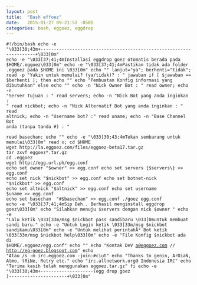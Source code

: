 ```yaml
---
layout: post
title:  "Bash effoez"
date:   2015-01-27 09:21:52 -0501
categories: bash, eggoez, eggdrop
---
```

<code>#!/bin/bash
echo -e "\033[30;43m+--------------------------------------------------------------------+\033[0m"
echo -e "\033[37;41;4mInstallasi eggdrop goez otomatis berada pada $HOME/.eggoez\033[0m"
echo -e "\033[37;41;4mPastikan tidak ada folder .eggoez pada $HOME ini  \033[0m"
echo ""
lanjut="ya";
berhenti="tidak";
read -p "Yakin untuk memulai? (ya/tidak)? : " jawaban
if [ $jawaban == $berhenti ]; then
echo ""
echo "Pembuatan Konfig informasi yang dibutuhkan"
else
echo ""
echo -n "Nick Owner Bot : "
read owner;
echo -n "Server Tujuan : "
read servers;
echo -n "Nick Bot yang anda inginkan : "
read nickbot;
echo -n "Nick Alternatif Bot yang anda inginkan : "
read altnick;
echo -n "Username bot? :"
read uname;
echo -n "Base Channel Bot anda (tanpa tanda #) : "  
read basechan;
echo ""
echo -e "\033[30;43;4mTekan sembarang untuk memulai\033[0m"
read x;
cd $HOME
wget http://la.eggoez.com/files/eggoez-beta17.tar.gz
tar zxvf eggoez*.tar.gz
cd .eggoez
wget http://egg.url.ph/egg.conf
echo set owner "$owner" >> egg.conf 
echo set servers \{$servers\} >> egg.conf
echo set nick "$nickbot" >> egg.conf
echo set botnet-nick "$nickbot" >> egg.conf
echo set altnick "$altnick" >> egg.conf
echo set username $uname >> egg.conf
echo set basechan  "#$basechan" >> egg.conf
./goez egg.conf
echo -e "\033[37;41;4mSip Deh.. Berhasil menginstall eggdrop goez\033[0m"
echo "Silahkan menuju $servers dengan nick $owner "
echo -e "Lalu ketik \033[33m/msg $nickbot pass sandibaru \033[0muntuk membuat sandi baru."
echo -e "Untuk Login ketik \033[33m/msg $nickbot sandikamu\033[0m"
echo -e "Untuk melihat perintahÂ² Bot ketik \033[33m/msg $nickbot help\033[0m"
echo -e "File Konfig $nickbot ada di $HOME/.eggoez/egg.conf"
echo ""
echo "Kontak DeV a@eggoez.com //  http://eg-goez.blogspot.com"
echo "Atau /s -m irc.eggoez.com -join:#ciut"
echo "Thanks to genin, ArDiaN, Atmo, tRiNe, Retry etc."
echo "irc.allnetwork.org@ Indonesia IRC"
echo "Terima kasih telah menggunakan eggoez.tar.gz"
fi
echo -e "\033[30;43m+--------------------(egg drop goez )----------------------+\033[0m" 
</code>
